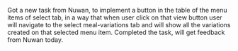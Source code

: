 Got a new task from Nuwan, 
to implement a button in the table of the menu items of select tab, in a way that when user click on that view button user will navigate to the select meal-variations tab and will show all the variations created on that selected menu item.
Completed the task, will get feedback from Nuwan today. 